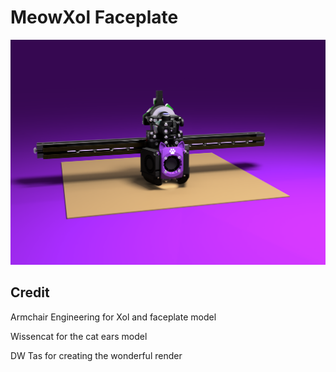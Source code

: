 # MeowXol Faceplate

![Render](Images/MeowXol_full-assembly_Purple.PNG)

## Credit  
Armchair Engineering for Xol and faceplate model 

Wissencat for the cat ears model

DW Tas for creating the wonderful render
